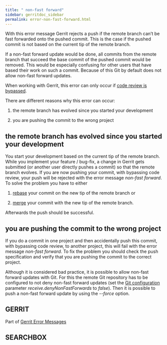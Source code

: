 ```yaml
---
title: " non-fast forward"
sidebar: gerritdoc_sidebar
permalink: error-non-fast-forward.html
---
```

With this error message Gerrit rejects a push if the remote branch can’t
be fast forwarded onto the pushed commit. This is the case if the pushed
commit is not based on the current tip of the remote branch.

If a non-fast forward update would be done, all commits from the remote
branch that succeed the base commit of the pushed commit would be
removed. This would be especially confusing for other users that have
based their work on such a commit. Because of this Git by default does
not allow non-fast forward updates.

When working with Gerrit, this error can only occur if [code review is
bypassed](user-upload.html#bypass_review).

There are different reasons why this error can occur:

1.  the remote branch has evolved since you started your development

2.  you are pushing the commit to the wrong project

## the remote branch has evolved since you started your development

You start your development based on the current tip of the remote
branch. While you implement your feature / bug-fix, a change in Gerrit
gets submitted (or another user directly pushes a commit) so that the
remote branch evolves. If you are now pushing your commit, with
bypassing code review, your push will be rejected with the error message
*non-fast forward*. To solve the problem you have to
    either

1.  [rebase](http://www.kernel.org/pub/software/scm/git/docs/git-rebase.html)
    your commit on the new tip of the remote branch
    or

2.  [merge](http://www.kernel.org/pub/software/scm/git/docs/git-merge.html)
    your commit with the new tip of the remote branch.

Afterwards the push should be successful.

## you are pushing the commit to the wrong project

If you do a commit in one project and then accidentally push this
commit, with bypassing code review, to another project, this will fail
with the error message *non-fast forward*. To fix the problem you should
check the push specification and verify that you are pushing the commit
to the correct project.

Although it is considered bad practice, it is possible to allow non-fast
forward updates with Git. For this the remote Git repository has to be
configured to not deny non-fast forward updates (set the [Git
configuration](http://www.kernel.org/pub/software/scm/git/docs/git-config.html)
parameter *receive.denyNonFastForwards* to *false*). Then it is possible
to push a non-fast forward update by using the *--force* option.

## GERRIT

Part of [Gerrit Error Messages](error-messages.html)

## SEARCHBOX

